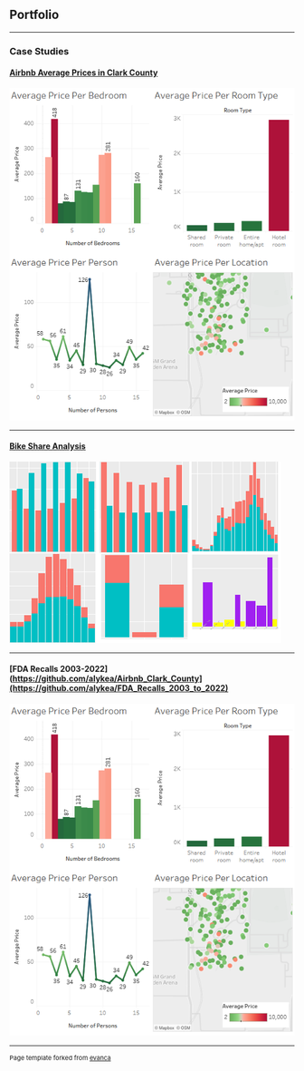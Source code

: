 ## Portfolio

---

### Case Studies

#### [Airbnb Average Prices in Clark County](https://github.com/alykea/Airbnb_Clark_County)

<img src="https://github.com/alykea/alykea.github.io/blob/master/images/cover.png?raw=true"/>

---
#### [Bike Share Analysis](https://github.com/alykea/Bike_Share_Analysis)

<img src="images/bike_share_analysis_thumbnail.png?raw=true"/>

---
#### [FDA Recalls 2003-2022](https://github.com/alykea/Airbnb_Clark_County](https://github.com/alykea/FDA_Recalls_2003_to_2022)

<img src="https://github.com/alykea/alykea.github.io/blob/master/images/cover.png?raw=true"/>


---
<p style="font-size:11px">Page template forked from <a href="https://github.com/evanca/quick-portfolio">evanca</a></p>
<!-- Remove above link if you don't want to attibute -->
